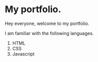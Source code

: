 # My portfolio.
 Hey everyone, welcome to my portfolio.
 
 I am familiar with the following languages.
 1. HTML
 1. CSS
 1. Javascript
